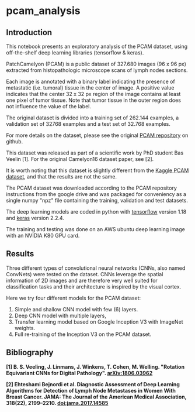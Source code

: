 # pcam_analysis

## Introduction

This notebook presents an exploratory analysis of the PCAM dataset, using
off-the-shelf deep learning libraries (tensorflow & keras).

PatchCamelyon (PCAM) is a public dataset of 327.680 images (96 x 96 px)
extracted from histopathologic microscope scans of lymph nodes sections.

Each image is annotated with a binary label indicating the presence of
metastatic (i.e. tumoral) tissue in the center of image. A positive value
indicates that the center 32 x 32 px region of the image contains at least one
pixel of tumor tissue. Note that tumor tissue in the outer region does not
influence the value of the label. 

The original dataset is divided into a training set of 262.144 examples, a
validation set of 32768 examples and a test set of 32.768 examples.

For more details on the dataset, please see the original [PCAM
repository](https://github.com/basveeling/pcam) on github.

This dataset was released as part of a scientific work by PhD student Bas
Veelin [1]. For the original Camelyon16 dataset paper, see [2].

It is worth noting that this dataset is slightly different from the [Kaggle
PCAM dataset](https://www.kaggle.com/c/histopathologic-cancer-detection), and
that the results are not the same.

The PCAM dataset was downloaded according to the PCAM repository instructions
from the google drive and was packaged for conveniency as a single numpy "npz"
file containing the training, validation and test datasets.  

The deep learning models are coded in python with
[tensorflow](https://www.tensorflow.org/) version 1.18 and
[keras](https://keras.io/) version 2.2.4.

The training and testing was done on an AWS ubuntu deep learning image with an
NVIDIA K80 GPU card. 

## Results

Three different types of convolutional neural networks (CNNs, also named
ConvNets) were tested on the dataset. CNNs leverage the spatial information of
2D images and are therefore very well suited for classification tasks and their
architecture is inspired by the visual cortex. 

Here we try four different models for the PCAM dataset:
1. Simple and shallow CNN model with few (6) layers.
1. Deep CNN model with multiple layers,   
1. Transfer learning model based on Google Inception V3 with ImageNet weights.
1. Full re-training of the Inception V3 on the PCAM dataset.

## Bibliography

**[1] B. S. Veeling, J. Linmans, J. Winkens, T. Cohen, M. Welling. "Rotation
Equivariant CNNs for Digital Pathology".
[arXiv:1806.03962](http://arxiv.org/abs/1806.03962)**

**[2] Ehteshami Bejnordi et al. Diagnostic Assessment of Deep Learning
Algorithms for Detection of Lymph Node Metastases in Women With Breast Cancer.
JAMA: The Journal of the American Medical Association, 318(22), 2199–2210.
[doi:jama.2017.14585](https://doi.org/10.1001/jama.2017.14585)**

<!--
<img src="img/accuracy.png" width="200" align="center">

test
-->


